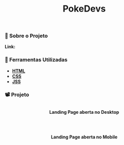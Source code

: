 <h1 align="center">PokeDevs</h1>
<br>

### 🚨 Sobre o Projeto



<strong>Link:<strong> 

### 🔨 Ferramentas Utilizadas

* [HTML](https://developer.mozilla.org/pt-BR/docs/Web/HTML)
* [CSS](https://developer.mozilla.org/pt-BR/docs/Web/CSS)
* [JSS](https://developer.mozilla.org/pt-BR/docs/Web/JavaScript)

### 📽️ Projeto 


<div align="center">
    <img  src=''></img>
    <p>Landing Page aberta no Desktop</p>
<div>
<br>
<br>
<div align="center">
    <img src=''></img>
    <p>Landing Page aberta no Mobile</p>
<div>